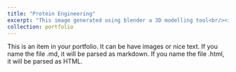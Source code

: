 ```yaml
---
title: "Protein Engineering"
excerpt: "This image generated using blender a 3D modelling tool<br/><img src='/images/Rigging.jpg' width='500'>"
collection: portfolio
---
```


This is an item in your portfolio. It can be have images or nice text. If you name the file .md, it will be parsed as markdown. If you name the file .html, it will be parsed as HTML. 

